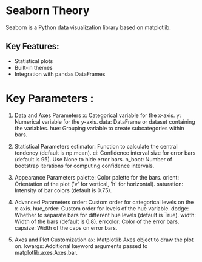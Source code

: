 # Seaborn Theory

Seaborn is a Python data visualization library based on matplotlib.

## Key Features:
- Statistical plots
- Built-in themes
- Integration with pandas DataFrames

# Key Parameters : 
1. Data and Axes Parameters
x: Categorical variable for the x-axis.
y: Numerical variable for the y-axis.
data: DataFrame or dataset containing the variables.
hue: Grouping variable to create subcategories within bars.

1. Statistical Parameters
estimator: Function to calculate the central tendency (default is np.mean).
ci: Confidence interval size for error bars (default is 95). Use None to hide error bars.
n_boot: Number of bootstrap iterations for computing confidence intervals.

1. Appearance Parameters
palette: Color palette for the bars.
orient: Orientation of the plot ('v' for vertical, 'h' for horizontal).
saturation: Intensity of bar colors (default is 0.75).

1. Advanced Parameters
order: Custom order for categorical levels on the x-axis.
hue_order: Custom order for levels of the hue variable.
dodge: Whether to separate bars for different hue levels (default is True).
width: Width of the bars (default is 0.8).
errcolor: Color of the error bars.
capsize: Width of the caps on error bars.

1. Axes and Plot Customization
ax: Matplotlib Axes object to draw the plot on.
kwargs: Additional keyword arguments passed to matplotlib.axes.Axes.bar.